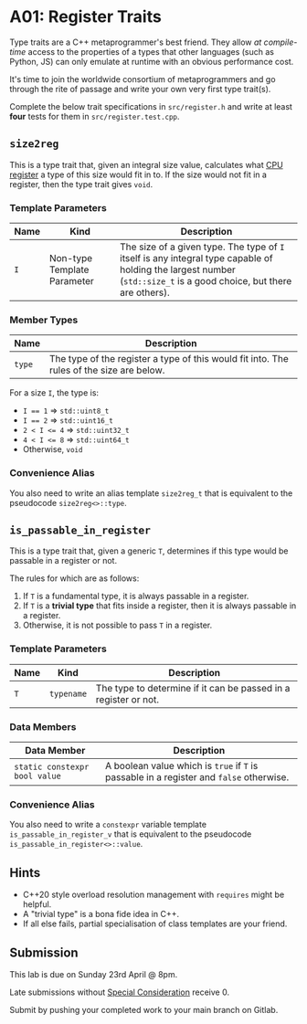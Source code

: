 # A01: Register Traits

Type traits are a C++ metaprogrammer's best friend. They allow *at compile-time* access to the properties of a types that other languages (such as Python, JS) can only emulate at runtime with an obvious performance cost.

It's time to join the worldwide consortium of metaprogrammers and go through the rite of passage and write your own very first type trait(s).

Complete the below trait specifications in `src/register.h` and write at least **four** tests for them in `src/register.test.cpp`.

## `size2reg`

This is a type trait that, given an integral size value, calculates what [CPU register](https://en.wikipedia.org/wiki/Processor_register) a type of this size would fit in to. If the size would not fit in a register, then the type trait gives `void`.

### Template Parameters

|Name|Kind|Description|
|----|----|-----------|
|`I`|Non-type Template Parameter|The size of a given type. The type of `I` itself is any integral type capable of holding the largest number (`std::size_t` is a good choice, but there are others).|

### Member Types

|Name|Description|
|----|-----------|
|`type`|The type of the register a type of this would fit into. The rules of the size are below.|

For a size `I`, the type is:
* `I == 1` => `std::uint8_t`
* `I == 2` => `std::uint16_t`
* `2 < I <= 4` => `std::uint32_t`
* `4 < I <= 8` => `std::uint64_t`
* Otherwise, `void`

### Convenience Alias

You also need to write an alias template `size2reg_t` that is equivalent to the pseudocode `size2reg<>::type`.

## `is_passable_in_register`

This is a type trait that, given a generic `T`, determines if this type would be passable in a register or not.

The rules for which are as follows:
1. If `T` is a fundamental type, it is always passable in a register.
2. If `T` is a **trivial type** that fits inside a register, then it is always passable in a register.
3. Otherwise, it is not possible to pass `T` in a register.

### Template Parameters

|Name|Kind|Description|
|----|----|-----------|
|`T`|`typename`|The type to determine if it can be passed in a register or not.|

### Data Members

|Data Member|Description|
|----|-----------|
|`static constexpr bool value`|A boolean value which is `true` if `T` is passable in a register and `false` otherwise.|

### Convenience Alias

You also need to write a `constexpr` variable template `is_passable_in_register_v` that is equivalent to the pseudocode `is_passable_in_register<>::value`.

## Hints

* C++20 style overload resolution management with `requires` might be helpful.
* A "trivial type" is a bona fide idea in C++.
* If all else fails, partial specialisation of class templates are your friend.

## Submission

This lab is due on Sunday 23rd April @ 8pm.

Late submissions without [Special Consideration](https://www.student.unsw.edu.au/special-consideration) receive 0.

Submit by pushing your completed work to your main branch on Gitlab.
